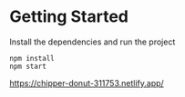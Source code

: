 # Getting Started
Install the dependencies and run the project
```
npm install
npm start
```
https://chipper-donut-311753.netlify.app/
